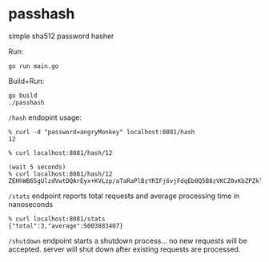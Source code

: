 # passhash
simple sha512 password hasher

Run:

```
go run main.go
```

Build+Run:

```
go build
./passhash
```

`/hash` endopint usage:

```
% curl -d "password=angryMonkey" localhost:8081/hash
12

% curl localhost:8081/hash/12

(wait 5 seconds)
% curl localhost:8081/hash/12
ZEHhWB65gUlzdVwtDQArEyx+KVLzp/aTaRaPlBzYRIFj6vjFdqEb0Q5B8zVKCZ0vKbZPZklJz0Fd7su2A+gf7Q==
```

`/stats` endpoint reports total requests and average processing time in nanoseconds

```
% curl localhost:8081/stats
{"total":3,"average":5003883407}
```

`/shutdown` endpoint starts a shutdown process... no new requests will be accepted.  server will shut down after existing requests are processed.

